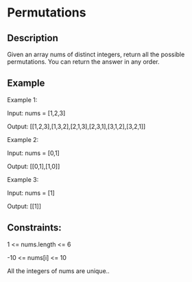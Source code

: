 #  Permutations
## Description

Given an array nums of distinct integers, return all the possible permutations. You can return the answer in any order.

## Example
Example 1:

Input: nums = [1,2,3]

Output: [[1,2,3],[1,3,2],[2,1,3],[2,3,1],[3,1,2],[3,2,1]]

Example 2:

Input: nums = [0,1]

Output: [[0,1],[1,0]]

Example 3:

Input: nums = [1]

Output: [[1]]

## Constraints:

1 <= nums.length <= 6

-10 <= nums[i] <= 10

All the integers of nums are unique..